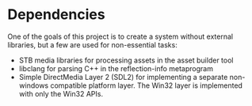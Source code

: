 
# Dependencies

One of the goals of this project is to create a system without external libraries, but a few are used for non-essential tasks:

   - STB media libraries for processing assets in the asset builder tool
   - libclang for parsing C++ in the reflection-info metaprogram
   - Simple DirectMedia Layer 2 (SDL2) for implementing a separate non-windows compatible platform layer. The Win32 layer is implemented with only the Win32 APIs.
